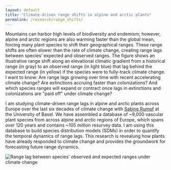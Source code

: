 ```yaml
---
layout: default
title: "Climate-driven range shifts in alpine and arctic plants"
permalink: /research/range_shifts/
---
```


<div class="content-left">
  <p>Mountains can harbor high levels of biodiversity and endemism; however, alpine and arctic regions are also warming faster than the global mean, forcing many plant species to shift their geographical ranges. These range shifts are often slower than the rate of climate change, creating range lags between species’ expected and observed ranges. The figure shows an illustrative range shift along an elevational climatic gradient from a historical range (in gray) to an observed range (in light blue) that lag behind the expected range (in yellow) if the species were to fully-track climate change. I want to know: Are range lags growing over time with recent accelerating climate change? Are extinctions accruing faster than colonizations? And which species ranges will expand or contract once lags in extinctions and colonizations are "paid off" under climate change?</p>
  <p>I am studying climate-driven range lags in alpine and arctic plants across Europe over the last six decades of climate change with <a href="https://www.eco.duw.unibas.ch/en/" target="_blank" rel="noopener">Sabine Rumpf</a> at the University of Basel. We have assembled a database of ~9,000 vascular plant species from across alpine and arctic regions of Europe, which spans over 120 years and contains ~105 million resurvey data. I am using this database to build species distribution models (SDMs) in order to quantify the temporal dynamics of range lags. This research is revealung how plants have already responded to climate change and provides the groundwork for forecasting future range dynamics.</p>
</div>
<div class="content-right">
  <img src="{{ '/images/Range_lags.png' | relative_url }}" alt="Range lag between species' observed and expected ranges under climate change" style="max-height: 6in; height: auto; width: auto;">
</div>

